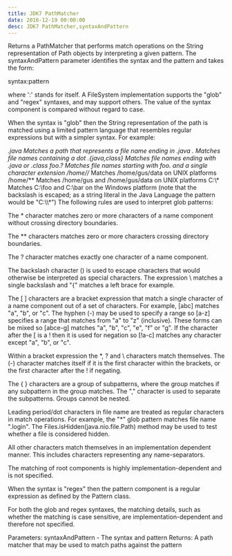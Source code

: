 ```yaml
---
title: JDK7 PathMatcher
date: 2016-12-19 00:00:00
desc: JDK7 PathMatcher,syntaxAndPattern
---
```



<!--more-->

Returns a PathMatcher that performs match operations on the String representation of Path objects by interpreting a given pattern. The syntaxAndPattern parameter identifies the syntax and the pattern and takes the form:

 syntax:pattern
 
where ':' stands for itself.
A FileSystem implementation supports the "glob" and "regex" syntaxes, and may support others. The value of the syntax component is compared without regard to case.

When the syntax is "glob" then the String representation of the path is matched using a limited pattern language that resembles regular expressions but with a simpler syntax. For example:

*.java	Matches a path that represents a file name ending in .java
*.*	Matches file names containing a dot
*.{java,class}	Matches file names ending with .java or .class
foo.?	Matches file names starting with foo. and a single character extension
/home/*/*	Matches /home/gus/data on UNIX platforms
/home/**	Matches /home/gus and /home/gus/data on UNIX platforms
C:\\*	Matches C:\foo and C:\bar on the Windows platform (note that the backslash is escaped; as a string literal in the Java Language the pattern would be "C:\\\\*")
The following rules are used to interpret glob patterns:

The * character matches zero or more characters of a name component without crossing directory boundaries.

The ** characters matches zero or more characters crossing directory boundaries.

The ? character matches exactly one character of a name component.

The backslash character (\) is used to escape characters that would otherwise be interpreted as special characters. The expression \\ matches a single backslash and "\{" matches a left brace for example.

The [ ] characters are a bracket expression that match a single character of a name component out of a set of characters. For example, [abc] matches "a", "b", or "c". The hyphen (-) may be used to specify a range so [a-z] specifies a range that matches from "a" to "z" (inclusive). These forms can be mixed so [abce-g] matches "a", "b", "c", "e", "f" or "g". If the character after the [ is a ! then it is used for negation so [!a-c] matches any character except "a", "b", or "c".

Within a bracket expression the *, ? and \ characters match themselves. The (-) character matches itself if it is the first character within the brackets, or the first character after the ! if negating.

The { } characters are a group of subpatterns, where the group matches if any subpattern in the group matches. The "," character is used to separate the subpatterns. Groups cannot be nested.

Leading period/dot characters in file name are treated as regular characters in match operations. For example, the "*" glob pattern matches file name ".login". The Files.isHidden(java.nio.file.Path) method may be used to test whether a file is considered hidden.

All other characters match themselves in an implementation dependent manner. This includes characters representing any name-separators.

The matching of root components is highly implementation-dependent and is not specified.

When the syntax is "regex" then the pattern component is a regular expression as defined by the Pattern class.

For both the glob and regex syntaxes, the matching details, such as whether the matching is case sensitive, are implementation-dependent and therefore not specified.

Parameters:
syntaxAndPattern - The syntax and pattern
Returns:
A path matcher that may be used to match paths against the pattern

